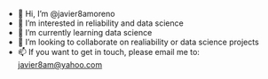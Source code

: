 - 👋 Hi, I’m @javier8amoreno
- 👀 I’m interested in reliability and data science
- 🌱 I’m currently learning data science
- 💞️ I’m looking to collaborate on realiability or data science projects
- 📫 If you want to get in touch, please email me to: javier8am@yahoo.com

<!---
javier8amoreno/javier8amoreno is a ✨ special ✨ repository because its `README.md` (this file) appears on your GitHub profile.
You can click the Preview link to take a look at your changes.
--->
